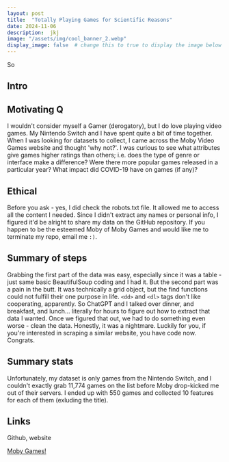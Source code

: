 ```yaml
---
layout: post
title:  "Totally Playing Games for Scientific Reasons"
date: 2024-11-06
description:  jkj  
image: "/assets/img/cool_banner_2.webp"
display_image: false  # change this to true to display the image below the banner 
---
```

<p class="intro"><span class="dropcap">S</span>o </p>

## Intro



## Motivating Q
I wouldn't consider myself a Gamer (derogatory), but I do love playing video games. My Nintendo Switch and I have spent quite a bit of time together. When I was looking for datasets to collect, I came across the Moby Video Games website and thought 'why not?'. I was curious to see what attributes give games higher ratings than others; i.e. does the type of genre or interface make a difference? Were there more popular games released in a particular year? What impact did COVID-19 have on games (if any)? 


## Ethical
Before you ask - yes, I did check the robots.txt file. It allowed me to access all the content I needed. Since I didn't extract any names or personal info, I figured it'd be alright to share my data on the GitHub repository. If you happen to be the esteemed Moby of Moby Games and would like me to terminate my repo, email me `:)`. 


## Summary of steps
Grabbing the first part of the data was easy, especially since it was a table - just same basic BeautifulSoup coding and I had it. But the second part was a pain in the butt. It was technically a grid object, but the find functions could not fulfill their one purpose in life. `<dd>` and `<dl>` tags don't like cooperating, apparently. So ChatGPT and I talked over dinner, and breakfast, and lunch... literally for hours to figure out how to extract that data I wanted. Once we figured that out, we had to do something even worse - clean the data. Honestly, it was a nightmare. Luckily for you, if you're interested in scraping a similar website, you have code now. Congrats. 


## Summary stats
Unfortunately, my dataset is only games from the Nintendo Switch, and I couldn't exactly grab 11,774 games on the list before Moby drop-kicked me out of their servers. I ended up with 550 games and collected 10 features for each of them (exluding the title). 




## Links
Github, website

[Moby Games!](https://www.mobygames.com/platform/switch/)